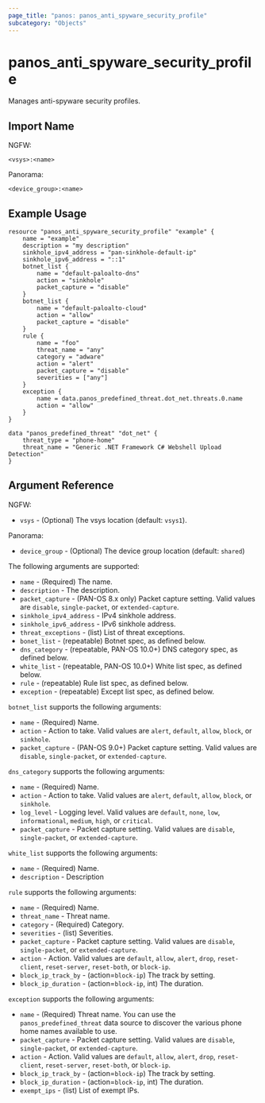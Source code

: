 ```yaml
---
page_title: "panos: panos_anti_spyware_security_profile"
subcategory: "Objects"
---
```


# panos_anti_spyware_security_profile

Manages anti-spyware security profiles.

## Import Name

NGFW:

```
<vsys>:<name>
```

Panorama:

```
<device_group>:<name>
```


## Example Usage

```hcl
resource "panos_anti_spyware_security_profile" "example" {
    name = "example"
    description = "my description"
    sinkhole_ipv4_address = "pan-sinkhole-default-ip"
    sinkhole_ipv6_address = "::1"
    botnet_list {
        name = "default-paloalto-dns"
        action = "sinkhole"
        packet_capture = "disable"
    }
    botnet_list {
        name = "default-paloalto-cloud"
        action = "allow"
        packet_capture = "disable"
    }
    rule {
        name = "foo"
        threat_name = "any"
        category = "adware"
        action = "alert"
        packet_capture = "disable"
        severities = ["any"]
    }
    exception {
        name = data.panos_predefined_threat.dot_net.threats.0.name
        action = "allow"
    }
}

data "panos_predefined_threat" "dot_net" {
    threat_type = "phone-home"
    threat_name = "Generic .NET Framework C# Webshell Upload Detection"
}
```

## Argument Reference

NGFW:

* `vsys` - (Optional) The vsys location (default: `vsys1`).

Panorama:

* `device_group` - (Optional) The device group location (default: `shared`)

The following arguments are supported:

* `name` - (Required) The name.
* `description` - The description.
* `packet_capture` - (PAN-OS 8.x only) Packet capture setting.  Valid values
  are `disable`, `single-packet`, or `extended-capture`.
* `sinkhole_ipv4_address` - IPv4 sinkhole address.
* `sinkhole_ipv6_address` - IPv6 sinkhole address.
* `threat_exceptions` - (list) List of threat exceptions.
* `bonet_list` - (repeatable) Botnet spec, as defined below.
* `dns_category` - (repeatable, PAN-OS 10.0+) DNS category spec, as defined below.
* `white_list` - (repeatable, PAN-OS 10.0+) White list spec, as defined below.
* `rule` - (repeatable) Rule list spec, as defined below.
* `exception` - (repeatable) Except list spec, as defined below.

`botnet_list` supports the following arguments:

* `name` - (Required) Name.
* `action` - Action to take.  Valid values are `alert`, `default`, `allow`,
  `block`, or `sinkhole`.
* `packet_capture` - (PAN-OS 9.0+) Packet capture setting.  Valid values
  are `disable`, `single-packet`, or `extended-capture`.


`dns_category` supports the following arguments:

* `name` - (Required) Name.
* `action` - Action to take.  Valid values are `alert`, `default`, `allow`,
  `block`, or `sinkhole`.
* `log_level` - Logging level.  Valid values are `default`, `none`, `low`,
  `informational`, `medium`, `high`, or `critical`.
* `packet_capture` - Packet capture setting.  Valid values
  are `disable`, `single-packet`, or `extended-capture`.

`white_list` supports the following arguments:

* `name` - (Required) Name.
* `description` - Description

`rule` supports the following arguments:

* `name` - (Required) Name.
* `threat_name` - Threat name.
* `category` - (Required) Category.
* `severities` - (list) Severities.
* `packet_capture` - Packet capture setting.  Valid values
  are `disable`, `single-packet`, or `extended-capture`.
* `action` - Action.  Valid values are `default`, `allow`, `alert`, `drop`,
  `reset-client`, `reset-server`, `reset-both`, or `block-ip`.
* `block_ip_track_by` - (action=`block-ip`) The track by setting.
* `block_ip_duration` - (action=`block-ip`, int) The duration.

`exception` supports the following arguments:

* `name` - (Required) Threat name.  You can use the `panos_predefined_threat` data
  source to discover the various phone home names available to use.
* `packet_capture` - Packet capture setting.  Valid values
  are `disable`, `single-packet`, or `extended-capture`.
* `action` - Action.  Valid values are `default`, `allow`, `alert`, `drop`,
  `reset-client`, `reset-server`, `reset-both`, or `block-ip`.
* `block_ip_track_by` - (action=`block-ip`) The track by setting.
* `block_ip_duration` - (action=`block-ip`, int) The duration.
* `exempt_ips` - (list) List of exempt IPs.
